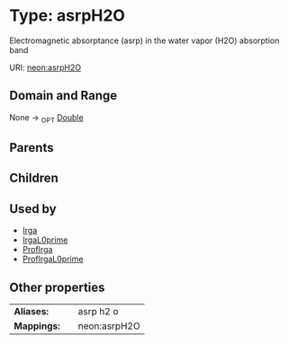 
# Type: asrpH2O


Electromagnetic absorptance (asrp) in the water vapor (H2O) absorption band

URI: [neon:asrpH2O](https://data.neonscience.org/asrpH2O)


## Domain and Range

None ->  <sub>OPT</sub> [Double](types/Double.md)

## Parents


## Children


## Used by

 * [Irga](Irga.md)
 * [IrgaL0prime](IrgaL0prime.md)
 * [ProfIrga](ProfIrga.md)
 * [ProfIrgaL0prime](ProfIrgaL0prime.md)

## Other properties

|  |  |  |
| --- | --- | --- |
| **Aliases:** | | asrp h2 o |
| **Mappings:** | | neon:asrpH2O |

